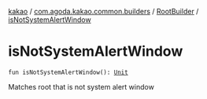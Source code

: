 [kakao](../../index.md) / [com.agoda.kakao.common.builders](../index.md) / [RootBuilder](index.md) / [isNotSystemAlertWindow](./is-not-system-alert-window.md)

# isNotSystemAlertWindow

`fun isNotSystemAlertWindow(): `[`Unit`](https://kotlinlang.org/api/latest/jvm/stdlib/kotlin/-unit/index.html)

Matches root that is not system alert window

